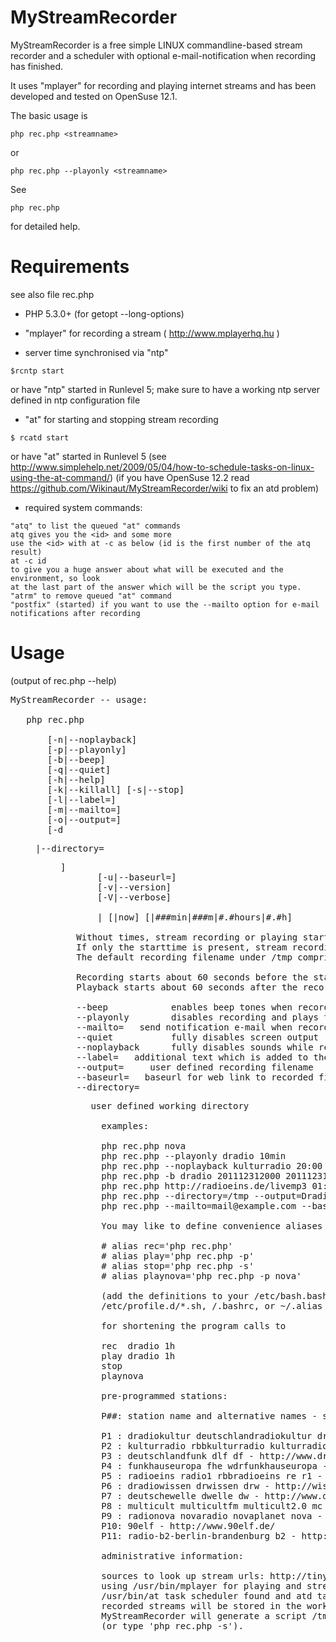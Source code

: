 MyStreamRecorder
================

MyStreamRecorder is a free simple LINUX commandline-based stream recorder
and a scheduler with optional e-mail-notification when recording has finished.

It uses "mplayer" for recording and playing internet streams and has been developed and tested on OpenSuse 12.1.

The basic usage is
```
php rec.php <streamname>
```
or
```
php rec.php --playonly <streamname>
```

See
```
php rec.php
```
for detailed help.

# Requirements

see also file rec.php

* PHP 5.3.0+ (for getopt --long-options)

* "mplayer" for recording a stream ( http://www.mplayerhq.hu )

* server time synchronised via "ntp"
```
$rcntp start
```
or have "ntp" started in Runlevel 5; make sure to have a working ntp server defined in ntp configuration file

* "at" for starting and stopping stream recording
```
$ rcatd start
```
or have "at" started in Runlevel 5 (see http://www.simplehelp.net/2009/05/04/how-to-schedule-tasks-on-linux-using-the-at-command/)
(if you have OpenSuse 12.2 read https://github.com/Wikinaut/MyStreamRecorder/wiki to fix an atd problem)

* required system commands:
```
"atq" to list the queued "at" commands
atq gives you the <id> and some more
use the <id> with at -c as below (id is the first number of the atq result)
at -c id
to give you a huge answer about what will be executed and the environment, so look
at the last part of the answer which will be the script you type.
"atrm" to remove queued "at" command
"postfix" (started) if you want to use the --mailto option for e-mail notifications after recording
```

# Usage
(output of rec.php --help)
<pre>
MyStreamRecorder -- usage:

   php rec.php

       [-n|--noplayback]
       [-p|--playonly]
       [-b|--beep]
       [-q|--quiet]
       [-h|--help]
       [-k|--killall] [-s|--stop]
       [-l<label>|--label=<label>]
       [-m<addr>|--mailto=<addr>]
       [-o<fn>|--output=<fn>]
       [-d<dir>|--directory=<dir>]
       [-u<url>|--baseurl=<url>]
       [-v|--version]
       [-V|--verbose]

       <streamurl>|<stationname> [<starttime>|now] [<stoptime>|###min|###m|#.#hours|#.#h]

   Without times, stream recording or playing starts immediately and stops after 2.0 hours of recording.
   If only the starttime is present, stream recording or playing for 2.0 hours will start at startime.
   The default recording filename under /tmp comprises the station name or stream url and the start and stop times.

   Recording starts about 60 seconds before the start time and stops about 60 seconds after the stop time.
   Playback starts about 60 seconds after the recording (--noplayback disables playback while recording).

   --beep            enables beep tones when recording starts or stops.
   --playonly        disables recording and plays the stream now or at scheduled times
   --mailto=<addr>   send notification e-mail when recording has finished to <addr> (default: root@localhost)
   --quiet           fully disables screen output
   --noplayback      fully disables sounds while recording
   --label=<label>   additional text which is added to the filename
   --output=<fn>     user defined recording filename
   --baseurl=<url>   baseurl for web link to recorded file in e-mail
   --directory=<dir> user defined working directory

   examples:

   php rec.php nova
   php rec.php --playonly dradio 10min
   php rec.php --noplayback kulturradio 20:00 21:30
   php rec.php -b dradio 201112312000 201112312200
   php rec.php http://radioeins.de/livemp3 01:00 2h
   php rec.php --directory=/tmp --output=Dradio-Wissen_News.ogg drwissen 30m
   php rec.php --mailto=mail@example.com --baseurl=http://www.example.com dradio

   You may like to define convenience aliases such as

   # alias rec='php rec.php'
   # alias play='php rec.php -p'
   # alias stop='php rec.php -s'
   # alias playnova='php rec.php -p nova'

   (add the definitions to your /etc/bash.bashrc, /etc/bash.bashrc.local,
   /etc/profile.d/*.sh, /.bashrc, or ~/.alias file to make them permanent)

   for shortening the program calls to

   rec  dradio 1h
   play dradio 1h
   stop
   playnova

   pre-programmed stations:

   P##: station name and alternative names - station homepage

   P1 : dradiokultur deutschlandradiokultur dradio deutschlandradio dkultur drk dr - http://www.dradio.de/dkultur/
   P2 : kulturradio rbbkulturradio kulturradiorbb kradio kr rbb - http://www.kulturradio.de/
   P3 : deutschlandfunk dlf df - http://www.dradio.de/dlf/
   P4 : funkhauseuropa fhe wdrfunkhauseuropa - http://www.funkhaus-europa.de/
   P5 : radioeins radio1 rbbradioeins re r1 - http://www.radioeins.de/
   P6 : dradiowissen drwissen drw - http://wissen.dradio.de/
   P7 : deutschewelle dwelle dw - http://www.dwelle.de/
   P8 : multicult multicultfm multicult2.0 mc - http://www.multicult.fm/
   P9 : radionova novaradio novaplanet nova - http://www.novaplanet.com/
   P10: 90elf - http://www.90elf.de/
   P11: radio-b2-berlin-brandenburg b2 - http://www.radiob2.de/

   administrative information:

   sources to look up stream urls: http://tinyurl.com/de-internetradio http://www.radiosure.com/stations/
   using /usr/bin/mplayer for playing and stream recording
   /usr/bin/at task scheduler found and atd task scheduler daemon running with pid 1040
   recorded streams will be stored in the working directory /tmp
   MyStreamRecorder will generate a script /tmp/killall.sh which can be used for killing all scheduled actions
   (or type 'php rec.php -s').
</pre>
